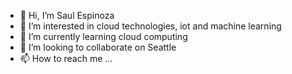 - 👋 Hi, I’m Saul Espinoza
- 👀 I’m interested in cloud technologies, iot and machine learning
- 🌱 I’m currently learning cloud computing
- 💞️ I’m looking to collaborate on Seattle 
- 📫 How to reach me ...

<!---
saulzeul/saulzeul is a ✨ special ✨ repository because its `README.md` (this file) appears on your GitHub profile.
You can click the Preview link to take a look at your changes.
--->
